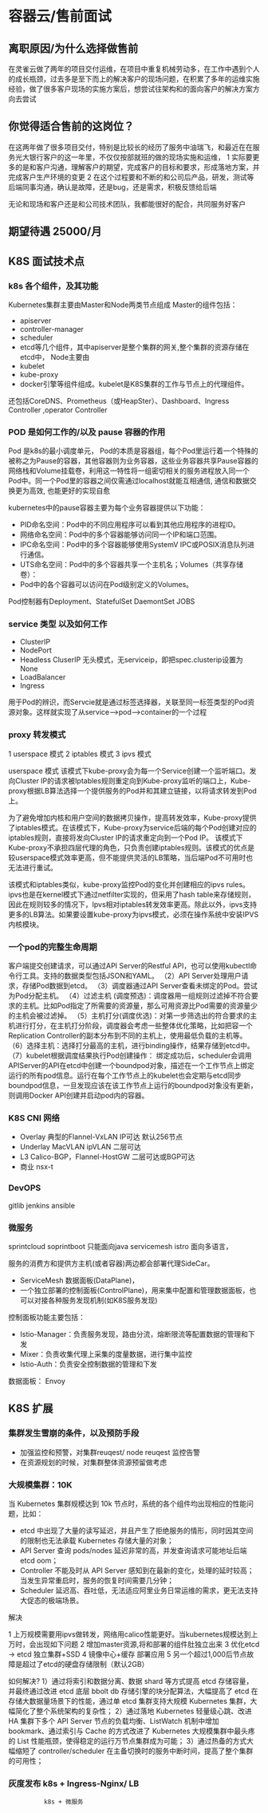 #  容器云/售前面试

## 离职原因/为什么选择做售前

在灵雀云做了两年的项目交付运维，在项目中重复机械劳动多，在工作中遇到个人的成长瓶颈，过去多是至下而上的解决客户的现场问题，在积累了多年的运维实施经验，做了很多客户现场的实施方案后，想尝试往架构和的面向客户的解决方案方向去尝试

## 你觉得适合售前的这岗位？

在这两年做了很多项目交付，特别是比较长的经历了服务中油瑞飞，和最近在在服务光大银行客户的这一年里，不仅仅按部就班的做的现场实施和运维，
1 实际要更多的是和客户沟通，理解客户的期望，完成客户的目标和要求，形成落地方案，并完成客户生产环境的变更
2 在这个过程要和不断的和公司后产品，研发，测试等后端同事沟通，确认是故障，还是bug，还是需求，积极反馈给后端

无论和现场和客户还是和公司技术团队，我都能很好的配合，共同服务好客户


## 期望待遇   25000/月

## K8S 面试技术点

### k8s 各个组件，及其功能

Kubernetes集群主要由Master和Node两类节点组成
Master的组件包括：
  * apiserver
  * controller-manager
  * scheduler
  * etcd等几个组件，其中apiserver是整个集群的网关,整个集群的资源存储在etcd中，
Node主要由
  * kubelet
  * kube-proxy
  * docker引擎等组件组成。kubelet是K8S集群的工作与节点上的代理组件。

还包括CoreDNS、Prometheus（或HeapSter）、Dashboard、Ingress Controller ,operator  Controller


### POD 是如何工作的/以及 pause 容器的作用

Pod 是k8s的最小调度单元， Pod的本质是容器组，每个Pod里运行着一个特殊的被称之为Pause的容器，其他容器则为业务容器，这些业务容器共享Pause容器的网络栈和Volume挂载卷，利用这一特性将一组密切相关的服务进程放入同一个Pod中。同一个Pod里的容器之间仅需通过localhost就能互相通信, 通信和数据交换更为高效, 也能更好的实现自愈

kubernetes中的pause容器主要为每个业务容器提供以下功能：
  * PID命名空间：Pod中的不同应用程序可以看到其他应用程序的进程ID。
  * 网络命名空间：Pod中的多个容器能够访问同一个IP和端口范围。
  * IPC命名空间：Pod中的多个容器能够使用SystemV IPC或POSIX消息队列进行通信。
  * UTS命名空间：Pod中的多个容器共享一个主机名；Volumes（共享存储卷）：
  * Pod中的各个容器可以访问在Pod级别定义的Volumes。

Pod控制器有Deployment、StatefulSet DaemontSet JOBS

### service 类型 以及如何工作

* ClusterIP
* NodePort 
* Headless CluserIP   无头模式，无serviceip，即把spec.clusterip设置为None
* LoadBalancer
* Ingress

用于Pod的辨识，而Servcie就是通过标签选择器，关联至同一标签类型的Pod资源对象。这样就实现了从service-->pod-->container的一个过程


### proxy 转发模式

1 userspace 模式
2 iptables 模式
3 ipvs 模式

userspace 模式  该模式下kube-proxy会为每一个Service创建一个监听端口。发向Cluster IP的请求被Iptables规则重定向到Kube-proxy监听的端口上，Kube-proxy根据LB算法选择一个提供服务的Pod并和其建立链接，以将请求转发到Pod上。

为了避免增加内核和用户空间的数据拷贝操作，提高转发效率，Kube-proxy提供了iptables模式。在该模式下，Kube-proxy为service后端的每个Pod创建对应的iptables规则，直接将发向Cluster IP的请求重定向到一个Pod IP。
该模式下Kube-proxy不承担四层代理的角色，只负责创建iptables规则。该模式的优点是较userspace模式效率更高，但不能提供灵活的LB策略，当后端Pod不可用时也无法进行重试。

该模式和iptables类似，kube-proxy监控Pod的变化并创建相应的ipvs rules。ipvs也是在kernel模式下通过netfilter实现的，但采用了hash table来存储规则，因此在规则较多的情况下，Ipvs相对iptables转发效率更高。除此以外，ipvs支持更多的LB算法。如果要设置kube-proxy为ipvs模式，必须在操作系统中安装IPVS内核模块。


### 一个pod的完整生命周期

客户端提交创建请求，可以通过API Server的Restful API，也可以使用kubectl命令行工具。支持的数据类型包括JSON和YAML。
（2）API Server处理用户请求，存储Pod数据到etcd。
（3）调度器通过API Server查看未绑定的Pod。尝试为Pod分配主机。
（4）过滤主机 (调度预选)：调度器用一组规则过滤掉不符合要求的主机。比如Pod指定了所需要的资源量，那么可用资源比Pod需要的资源量少的主机会被过滤掉。
（5）主机打分(调度优选)：对第一步筛选出的符合要求的主机进行打分，在主机打分阶段，调度器会考虑一些整体优化策略，比如把容一个Replication Controller的副本分布到不同的主机上，使用最低负载的主机等。
（6）选择主机：选择打分最高的主机，进行binding操作，结果存储到etcd中。
（7）kubelet根据调度结果执行Pod创建操作： 绑定成功后，scheduler会调用APIServer的API在etcd中创建一个boundpod对象，描述在一个工作节点上绑定运行的所有pod信息。运行在每个工作节点上的kubelet也会定期与etcd同步boundpod信息，一旦发现应该在该工作节点上运行的boundpod对象没有更新，则调用Docker API创建并启动pod内的容器。

### K8S CNI 网络

* Overlay        典型的Flannel-VxLAN                   IP可达              默认256节点 
* Underlay       MacVLAN  ipVLAN                       二层可达            
* L3             Calico-BGP，Flannel-HostGW            二层可达或BGP可达  
* 商业           nsx-t      

###  DevOPS

gitlib jenkins ansible 

###  微服务

sprintcloud    soprintboot  只能面向java
servicemesh    istro        面向多语言，

服务的消费方和提供方主机(或者容器)两边都会部署代理SideCar。
* ServiceMesh 数据面板(DataPlane)， 
* 一个独立部署的控制面板(ControlPlane)，用来集中配置和管理数据面板，也可以对接各种服务发现机制(如K8S服务发现)


控制面板功能主要包括：

* Istio-Manager：负责服务发现，路由分流，熔断限流等配置数据的管理和下发
* Mixer：负责收集代理上采集的度量数据，进行集中监控
* Istio-Auth：负责安全控制数据的管理和下发

数据面板：
  Envoy

## K8S 扩展

### 集群发生雪崩的条件，以及预防手段

* 加强监控和预警，对集群reuqest/ node reuqest 监控告警 
* 在资源规划的时候，对集群整体资源预留做考虑

###  大规模集群：10K

当 Kubernetes 集群规模达到 10k 节点时，系统的各个组件均出现相应的性能问题，比如：

* etcd 中出现了大量的读写延迟，并且产生了拒绝服务的情形，同时因其空间的限制也无法承载 Kubernetes 存储大量的对象；
* API Server 查询 pods/nodes 延迟非常的高，并发查询请求可能地址后端 etcd oom；
* Controller 不能及时从 API Server 感知到在最新的变化，处理的延时较高；当发生异常重启时，服务的恢复时间需要几分钟；
* Scheduler 延迟高、吞吐低，无法适应阿里业务日常运维的需求，更无法支持大促态的极端场景。

解决 

1 上万规模需要用ipvs做转发，网络用calico性能更好。当kubernetes规模达到上万时，会出现如下问题
2 增加master资源,将和部署的组件肚独立出来
3 优化etcd -> etcd 独立集群+SSD
4 镜像中心+缓存 部署应用
5 另一个超过1,000后节点故障是超过了etcd的硬盘存储限制（默认2GB）   

如何解决?
1）通过将索引和数据分离、数据 shard 等方式提高 etcd 存储容量，并最终通过改进 etcd 底层 bbolt db 存储引擎的块分配算法，大幅提高了 etcd 在存储大数据量场景下的性能，通过单 etcd 集群支持大规模 Kubernetes 集群，大幅简化了整个系统架构的复杂性；
2）通过落地 Kubernetes 轻量级心跳、改进 HA 集群下多个 API Server 节点的负载均衡、ListWatch 机制中增加 bookmark、通过索引与 Cache 的方式改进了 Kubernetes 大规模集群中最头疼的 List 性能瓶颈，使得稳定的运行万节点集群成为可能；
3）通过热备的方式大幅缩短了 controller/scheduler 在主备切换时的服务中断时间，提高了整个集群的可用性；


###  灰度发布 k8s + Ingress-Nginx/ LB
              k8s + 微服务

### 


 
 
